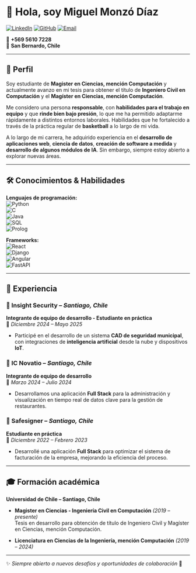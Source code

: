 # 👋 Hola, soy **Miguel Monzó Díaz**

[![LinkedIn](https://img.shields.io/badge/LinkedIn-Perfil-blue?logo=linkedin)](https://www.linkedin.com/in/miguel-monzo-diaz)
[![GitHub](https://img.shields.io/badge/GitHub-mmonzodiaz-black?logo=github)](https://github.com/mmonzodiaz)
[![Email](https://img.shields.io/badge/Email-Contactar-red?logo=gmail)](mailto:miguelmonzodiaz@gmail.com)

📱 **+569 5610 7228**  
📍 **San Bernardo, Chile**  

---

## 📝 Perfil  
Soy estudiante de **Magister en Ciencias, mención Computación** y actualmente avanzo en mi tesis para obtener el título de **Ingeniero Civil en Computación** y el **Magíster en Ciencias, mención Computación**.

Me considero una persona **responsable**, con **habilidades para el trabajo en equipo** y que **rinde bien bajo presión**, lo que me ha permitido adaptarme rápidamente a distintos entornos laborales. Habilidades que he fortalecido a través de la práctica regular de **basketball** a lo largo de mi vida.

A lo largo de mi carrera, he adquirido experiencia en el **desarrollo de aplicaciones web**, **ciencia de datos**, **creación de software a medida** y **desarrollo de algunos módulos de IA**. Sin embargo, siempre estoy abierto a explorar nuevas áreas.

---

## 🛠 Conocimientos & Habilidades  

**Lenguajes de programación:**  
![Python](https://img.shields.io/badge/Python-3776AB?logo=python&logoColor=white)  
![C](https://img.shields.io/badge/C-A8B9CC?logo=c&logoColor=white)  
![Java](https://img.shields.io/badge/Java-007396?logo=java&logoColor=white)  
![SQL](https://img.shields.io/badge/SQL-003B57?logo=database&logoColor=white)  
![Prolog](https://img.shields.io/badge/Prolog-000000?logo=prolog&logoColor=white)  

**Frameworks:**  
![React](https://img.shields.io/badge/React-20232A?logo=react&logoColor=61DAFB)  
![Django](https://img.shields.io/badge/Django-092E20?logo=django&logoColor=white)  
![Angular](https://img.shields.io/badge/Angular-DD0031?logo=angular&logoColor=white)  
![FastAPI](https://img.shields.io/badge/FastAPI-009688?logo=fastapi&logoColor=white)  

---

## 💼 Experiencia  

### 🔹 Insight Security – *Santiago, Chile*  
**Integrante de equipo de desarrollo - Estudiante en práctica**  
📅 *Diciembre 2024 – Mayo 2025*  
- Participé en el desarrollo de un sistema **CAD de seguridad municipal**, con integraciones de **inteligencia artificial** desde la nube y dispositivos **IoT**.

### 🔹 IC Novatio – *Santiago, Chile*  
**Integrante de equipo de desarrollo**  
📅 *Marzo 2024 – Julio 2024*  
- Desarrollamos una aplicación **Full Stack** para la administración y visualización en tiempo real de datos clave para la gestión de restaurantes.

### 🔹 Safesigner – *Santiago, Chile*  
**Estudiante en práctica**  
📅 *Diciembre 2022 – Febrero 2023*  
- Desarrollé una aplicación **Full Stack** para optimizar el sistema de facturación de la empresa, mejorando la eficiencia del proceso.

---

## 🎓 Formación académica  

**Universidad de Chile – Santiago, Chile**  

- **Magister en Ciencias - Ingeniería Civil en Computación** *(2019 – presente)*  
  Tesis en desarrollo para obtención de título de Ingeniero Civil y Magíster en Ciencias, mención Computación.

- **Licenciatura en Ciencias de la Ingeniería, mención Computación** *(2019 – 2024)*  

---

✨ *Siempre abierto a nuevos desafíos y oportunidades de colaboración* 🚀
